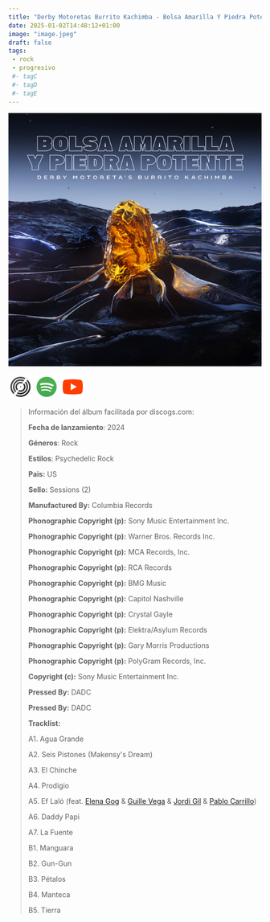 ```yaml
---
title: "Derby Motoretas Burrito Kachimba - Bolsa Amarilla Y Piedra Potente"
date: 2025-01-02T14:48:12+01:00
image: "image.jpeg"
draft: false
tags:
 - rock
 - progresivo
 #- tagC
 #- tagD
 #- tagE
---
```

![cover](image.jpeg (Derby-Motoretas-Burrito-Kachimba - Bolsa-Amarilla-y-Piedra-Potente))
 
[![discogs](../links/svg/discogs.png (discogs))](https://www.discogs.com/master/3452135)
[![spotify](../links/svg/spotify.png (putify))](https://open.spotify.com/album/0yquHC6pspQ53P0ZguCxuu)
[![youtube](../links/svg/youtube.png (youtube))](https://www.youtube.com/playlist?list=PL7H187RzaovnfQS9y4xbaeLacsAdk0hVJ)
 
<!-- [![bandcamp](../links/svg/bandcamp.png (bandcamp))](error) error busqueda -->
<!-- [![lastfm](../links/svg/lastfm.png (lastfm))]() -->
<!-- [![musicbrainz](../links/svg/musicbrainz.png (musicbrainz))]() -->
<!-- [![wikipedia](../links/svg/wikipedia.png (wikipedia))](error) -->
 
> Información del álbum facilitada por discogs.com:
> 
> **Fecha de lanzamiento**: 2024
> 
> **Géneros**: Rock
> 
> **Estilos**: Psychedelic Rock
> 
> **Pais:** US
> 
> **Sello:** Sessions (2)
> 
> **Manufactured By:** Columbia Records
> 
> **Phonographic Copyright (p):** Sony Music Entertainment Inc.
> 
> **Phonographic Copyright (p):** Warner Bros. Records Inc.
> 
> **Phonographic Copyright (p):** MCA Records, Inc.
> 
> **Phonographic Copyright (p):** RCA Records
> 
> **Phonographic Copyright (p):** BMG Music
> 
> **Phonographic Copyright (p):** Capitol Nashville
> 
> **Phonographic Copyright (p):** Crystal Gayle
> 
> **Phonographic Copyright (p):** Elektra/Asylum Records
> 
> **Phonographic Copyright (p):** Gary Morris Productions
> 
> **Phonographic Copyright (p):** PolyGram Records, Inc.
> 
> **Copyright (c):** Sony Music Entertainment Inc.
> 
> **Pressed By:** DADC
> 
> **Pressed By:** DADC
> 
> **Tracklist:**
> 
>   A1. Agua Grande    
> 
>   A2. Seis Pistones (Makensy's Dream)    
> 
>   A3. El Chinche    
> 
>   A4. Prodigio    
> 
>   A5. Ef Laló 
> (feat. [Elena Gog](https://www.discogs.com/artist/14406956 '') & [Guille Vega](https://www.discogs.com/artist/14406953 '') & [Jordi Gil](https://www.discogs.com/artist/1452846 'Spanish musician, recording engineer and founder at...') & [Pablo Carrillo](https://www.discogs.com/artist/5032011 'Spanish technician'))   
> 
>   A6. Daddy Papi    
> 
>   A7. La Fuente    
> 
>   B1. Manguara    
> 
>   B2. Gun-Gun    
> 
>   B3. Pétalos    
> 
>   B4. Manteca    
> 
>   B5. Tierra    
> 
